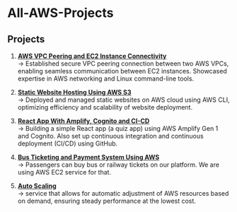# All-AWS-Projects

<h2 align="left">Projects</h2>

1. **[AWS VPC Peering and EC2 Instance Connectivity](https://github.com/Kartikpawar143/AWS-VPC-Peering-and-EC2-instance-connectivity..git)** <br>
   →  Established secure VPC peering connection between two AWS VPCs, enabling seamless communication between EC2 instances. Showcased expertise in AWS networking and Linux command-line tools.

2. **[Static Website Hosting Using AWS S3](https://github.com/Kartikpawar143/AWS-S3)**<br>
   →  Deployed and managed static websites on AWS cloud using AWS CLI, optimizing efficiency and scalability of website deployment.
  
3. **[React App With Amplify, Cognito and CI-CD](https://github.com/Kartikpawar143/Building-a-React-App-with-Amplify-Gen-1-Cognito-and-CI-CD.git)**<br>
   →  Building a simple React app (a quiz app) using AWS Amplify Gen 1 and Cognito. Also set up continuous integration and continuous deployment (CI/CD) using GitHub.

4. **[Bus Ticketing and Payment System Using AWS](https://github.com/Kartikpawar143/Bus-Ticketing-and-payment-System-Using-AWS.git)**<br>
   →  Passengers can buy bus or railway tickets on our platform. We are using AWS EC2 service for that.

5. **[Auto Scaling](https://github.com/Kartikpawar143/Auto-Scaling.git)**<br>
   →  service that allows for automatic adjustment of AWS resources based on demand, ensuring steady performance at the lowest cost.
